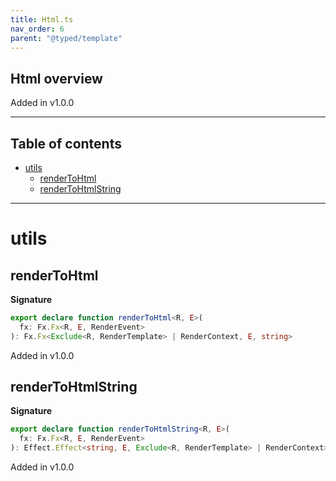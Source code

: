 ```yaml
---
title: Html.ts
nav_order: 6
parent: "@typed/template"
---
```


## Html overview

Added in v1.0.0

---

<h2 class="text-delta">Table of contents</h2>

- [utils](#utils)
  - [renderToHtml](#rendertohtml)
  - [renderToHtmlString](#rendertohtmlstring)

---

# utils

## renderToHtml

**Signature**

```ts
export declare function renderToHtml<R, E>(
  fx: Fx.Fx<R, E, RenderEvent>
): Fx.Fx<Exclude<R, RenderTemplate> | RenderContext, E, string>
```

Added in v1.0.0

## renderToHtmlString

**Signature**

```ts
export declare function renderToHtmlString<R, E>(
  fx: Fx.Fx<R, E, RenderEvent>
): Effect.Effect<string, E, Exclude<R, RenderTemplate> | RenderContext>
```

Added in v1.0.0
